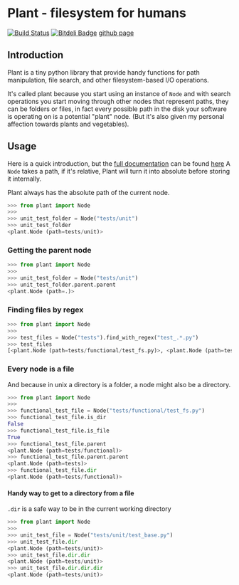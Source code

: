 # Plant - filesystem for humans

[![Build Status](https://secure.travis-ci.org/gabrielfalcao/plant.png?branch=master)](http://travis-ci.org/#!/gabrielfalcao/plant)
[![Bitdeli Badge](https://d2weczhvl823v0.cloudfront.net/gabrielfalcao/plant/trend.png)](https://bitdeli.com/free "Bitdeli Badge")
[github page](https://github.com/gabrielfalcao/plant)

## Introduction

Plant is a tiny python library that provide handy functions for path
manipulation, file search, and other filesystem-based I/O operations.

It's called plant because you start using an instance of `Node` and
with search operations you start moving through other nodes that
represent paths, they can be folders or files, in fact every possible
path in the disk your software is operating on is a potential "plant"
node. (But it's also given my personal affection towards plants and
vegetables).

## Usage

Here is a quick introduction, but the [full documentation](http://falcao.it/plant) can be found [here](http://falcao.it/plant)
A `Node` takes a path, if it's relative, Plant will turn it into
absolute before storing it internally.

Plant always has the absolute path of the current node.

```python
>>> from plant import Node
>>>
>>> unit_test_folder = Node("tests/unit")
>>> unit_test_folder
<plant.Node (path=tests/unit)>
```

### Getting the parent node

```python
>>> from plant import Node
>>>
>>> unit_test_folder = Node("tests/unit")
>>> unit_test_folder.parent.parent
<plant.Node (path=.)>
```


### Finding files by regex


```python
>>> from plant import Node
>>>
>>> test_files = Node("tests").find_with_regex("test_.*.py")
>>> test_files
[<plant.Node (path=tests/functional/test_fs.py)>, <plant.Node (path=tests/unit/test_base.py)>, <plant.Node (path=tests/unit/test_node.py)>]
```

### Every node is a file

And because in unix a directory is a folder, a node might also be a directory.

```python
>>> from plant import Node
>>>
>>> functional_test_file = Node("tests/functional/test_fs.py")
>>> functional_test_file.is_dir
False
>>> functional_test_file.is_file
True
>>> functional_test_file.parent
<plant.Node (path=tests/functional)>
>>> functional_test_file.parent.parent
<plant.Node (path=tests)>
>>> functional_test_file.dir
<plant.Node (path=tests/functional)>
```

#### Handy way to get to a directory from a file

`.dir` is a safe way to be in the current working directory

```python
>>> from plant import Node
>>>
>>> unit_test_file = Node("tests/unit/test_base.py")
>>> unit_test_file.dir
<plant.Node (path=tests/unit)>
>>> unit_test_file.dir.dir
<plant.Node (path=tests/unit)>
>>> unit_test_file.dir.dir.dir
<plant.Node (path=tests/unit)>
```
